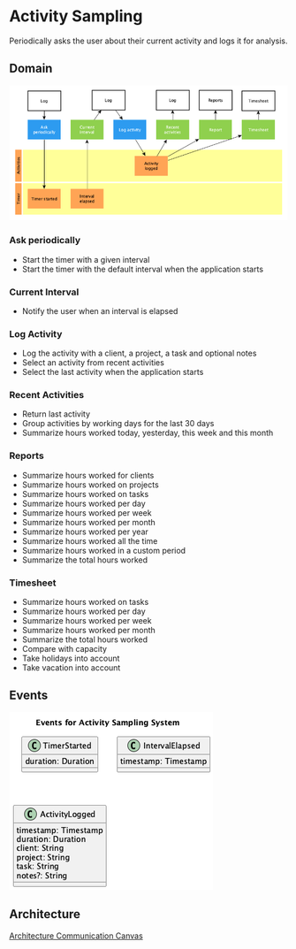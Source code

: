 # Activity Sampling

Periodically asks the user about their current activity and logs it for
analysis.

## Domain

![Domain](domain.png)

### Ask periodically

- Start the timer with a given interval
- Start the timer with the default interval when the application starts

### Current Interval

- Notify the user when an interval is elapsed

### Log Activity

- Log the activity with a client, a project, a task and optional notes
- Select an activity from recent activities
- Select the last activity when the application starts

### Recent Activities

- Return last activity
- Group activities by working days for the last 30 days
- Summarize hours worked today, yesterday, this week and this month

### Reports

- Summarize hours worked for clients
- Summarize hours worked on projects
- Summarize hours worked on tasks
- Summarize hours worked per day
- Summarize hours worked per week
- Summarize hours worked per month
- Summarize hours worked per year
- Summarize hours worked all the time
- Summarize hours worked in a custom period
- Summarize the total hours worked

### Timesheet

- Summarize hours worked on tasks
- Summarize hours worked per day
- Summarize hours worked per week
- Summarize hours worked per month
- Summarize the total hours worked
- Compare with capacity
- Take holidays into account
- Take vacation into account

## Events

![Events](events.png)

## Architecture

[Architecture Communication Canvas](https://html-preview.github.io/?url=https://github.com/falkoschumann/activity-sampling/blob/main/doc/acc.html)

